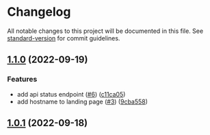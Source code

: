 # Changelog

All notable changes to this project will be documented in this file. See [standard-version](https://github.com/conventional-changelog/standard-version) for commit guidelines.

## [1.1.0](https://github.com/DefrostedTuna/kubernetes-flux-ci-demo/compare/1.0.1...1.1.0) (2022-09-19)


### Features

* add api status endpoint ([#6](https://github.com/DefrostedTuna/kubernetes-flux-ci-demo/issues/6)) ([c11ca05](https://github.com/DefrostedTuna/kubernetes-flux-ci-demo/commit/c11ca0514e799f57b3ed5d1b7e0af494d80e4d33))
* add hostname to landing page ([#3](https://github.com/DefrostedTuna/kubernetes-flux-ci-demo/issues/3)) ([9cba558](https://github.com/DefrostedTuna/kubernetes-flux-ci-demo/commit/9cba558e55e98147e1a47622a777aaad79221736))

## [1.0.1](https://github.com/DefrostedTuna/kuberentes-flux-ci-demo/compare/1.0.0...1.0.1) (2022-09-18)
